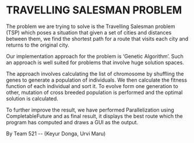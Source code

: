 
# TRAVELLING SALESMAN PROBLEM
The problem we are trying to solve is the Travelling Salesman problem (TSP) which poses a situation that given a set of cities and distances between them, we find the shortest path for a route that visits each city and returns to the original city.

Our implementation approach for the problem is ‘Genetic Algorithm’. Such an approach is well suited for problems that involve huge solution spaces.

The approach involves calculating the list of chromosome by shuffling the genes to generate a population of individuals. We then calculate the fitness function of each individual and sort it. To evolve form one generation to other, mutation of cross breeded population is performed and the optimal solution is calculated.

To further improve the result, we have performed Parallelization using CompletableFuture and as final result, it displays the best route which the program has computed and draws a GUI as the output.

By Team 521 -- (Keyur Donga, Urvi Maru)